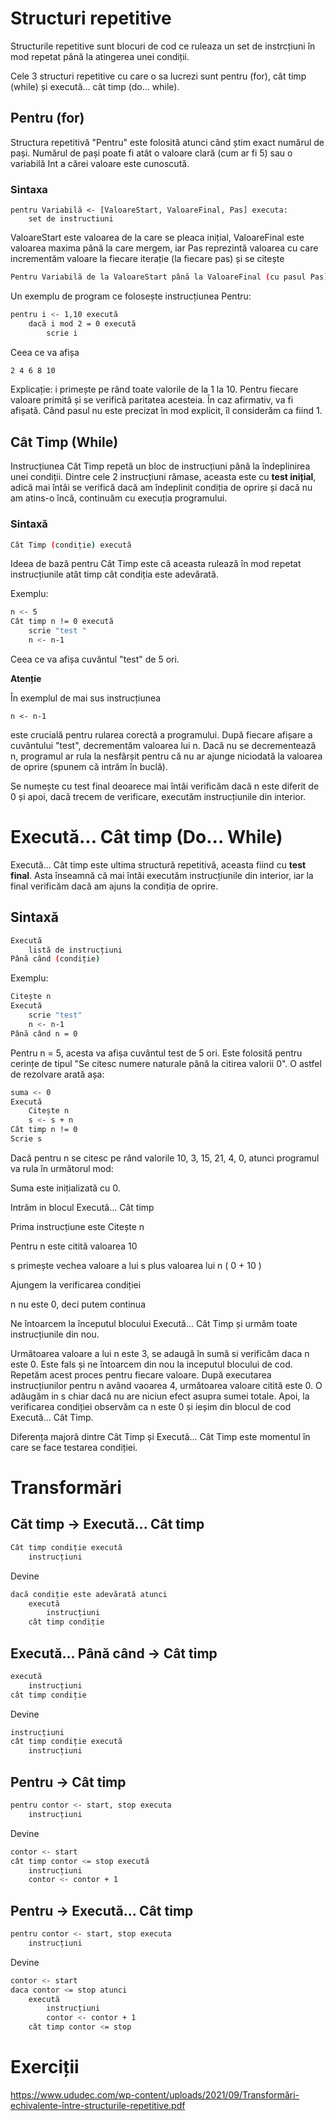 # Structuri repetitive

Structurile repetitive sunt blocuri de cod ce ruleaza un set de instrcțiuni în mod repetat până la atingerea unei condiții.

Cele 3 structuri repetitive cu care o sa lucrezi sunt pentru (for), cât timp (while) și execută... cât timp (do... while).

## Pentru (for)

Structura repetitivă "Pentru" este folosită atunci când știm exact numărul de pași. Numărul de pași poate fi atât o valoare clară (cum ar fi 5) sau o variabilă Int a cărei valoare este cunoscută. 

### Sintaxa
```
pentru Variabilă <- [ValoareStart, ValoareFinal, Pas] executa:
    set de instructiuni
```
ValoareStart este valoarea de la care se pleaca inițial, ValoareFinal este valoarea maxima până la care mergem, iar Pas reprezintă valoarea cu care incrementăm valoare la fiecare iterație (la fiecare pas) și se citește 
```sh
Pentru Variabilă de la ValoareStart până la ValoareFinal (cu pasul Pas) execută
```
Un exemplu de program ce folosește instrucțiunea Pentru:

```sh
pentru i <- 1,10 execută
    dacă i mod 2 = 0 execută
        scrie i
```

Ceea ce va afișa
```sh
2 4 6 8 10
```

Explicație: i primește pe rând toate valorile de la 1 la 10. Pentru fiecare valoare primită și se verifică paritatea acesteia. În caz afirmativ, va fi afișată. Când pasul nu este precizat în mod explicit, îl considerăm ca fiind 1.


## Cât Timp (While)

Instrucțiunea Cât Timp repetă un bloc de instrucțiuni până la îndeplinirea unei condiții. Dintre cele 2 instrucțiuni rămase, aceasta este cu **test inițial**, adică mai întâi se verifică dacă am îndeplinit condiția de oprire și dacă nu am atins-o încă, continuăm cu execuția programului.

### Sintaxă

```sh
Cât Timp (condiție) execută
```
Ideea de bază pentru Cât Timp este că aceasta rulează în mod repetat instrucțiunile atât timp cât condiția este adevărată.

Exemplu:

```sh
n <- 5
Cât timp n != 0 execută
    scrie "test "
    n <- n-1
```
Ceea ce va afișa cuvântul "test" de 5 ori.

**Atenție**

În exemplul de mai sus instrucțiunea 
```
n <- n-1
```
este crucială pentru rularea corectă a programului. După fiecare afișare a cuvântului "test", decrementăm valoarea lui n. Dacă nu se decrementează n, programul ar rula la nesfârșit pentru că nu ar ajunge niciodată la valoarea de oprire (spunem că intrăm în buclă).

Se numește cu test final deoarece mai întâi verificăm dacă n este diferit de 0 și apoi, dacă trecem de verificare, executăm instrucțiunile din interior.


# Execută... Cât timp (Do... While)

Execută... Cât timp este ultima structură repetitivă, aceasta fiind cu **test final**. Asta înseamnă că mai întăi executăm instrucțiunile din interior, iar la final verificăm dacă am ajuns la condiția de oprire.

## Sintaxă

```sh
Execută
    listă de instrucțiuni
Până când (condiție)
```

Exemplu:
```sh
Citește n
Execută
    scrie "test"
    n <- n-1
Până când n = 0
```

Pentru n = 5, acesta va afișa cuvântul test de 5 ori. Este folosită pentru cerințe de tipul "Se citesc numere naturale până la citirea valorii 0". O astfel de rezolvare arată așa:
```sh
suma <- 0
Execută
    Citește n
    s <- s + n
Cât timp n != 0
Scrie s
```
Dacă pentru n se citesc pe rând valorile 10, 3, 15, 21, 4, 0, atunci programul va rula în următorul mod:

Suma este inițializată cu 0.

Intrăm in blocul Execută... Cât timp

Prima instrucțiune este Citește n

Pentru n este citită valoarea 10

s primește vechea valoare a lui s plus valoarea lui n ( 0 + 10 )

Ajungem la verificarea condiției

n nu este 0, deci putem continua

Ne întoarcem la începutul blocului Execută... Cât Timp și urmăm toate instrucțiunile din nou.

Următoarea valoare a lui n este 3, se adaugă în sumă si verificăm daca n este 0. Este fals și ne întoarcem din nou la inceputul blocului de cod. Repetăm acest proces pentru fiecare valoare. După executarea instrucțiunilor pentru n având vaoarea 4, următoarea valoare citită este 0. O adăugăm in s chiar dacă nu are niciun efect asupra sumei totale. Apoi, la verificarea condiției observăm ca n este 0 și ieșim din blocul de cod Execută... Cât Timp.

Diferența majoră dintre Cât Timp și Execută... Cât Timp este momentul în care se face testarea condiției.

# Transformări

## Căt timp -> Execută... Cât timp

```sh
Cât timp condiție execută
    instrucțiuni
```

Devine

```sh
dacă condiție este adevărată atunci
    execută
        instrucțiuni
    cât timp condiție
```

## Execută... Până când -> Cât timp

```sh
execută
    instrucțiuni
cât timp condiție
```

Devine

```sh
instrucțiuni
cât timp condiție execută
    instrucțiuni
```

## Pentru -> Cât timp

```sh
pentru contor <- start, stop executa
    instrucțiuni
```

Devine

```sh
contor <- start
cât timp contor <= stop execută
    instrucțiuni
    contor <- contor + 1
```

## Pentru -> Execută... Cât timp

```sh
pentru contor <- start, stop executa
    instrucțiuni
```

Devine

```sh
contor <- start
daca contor <= stop atunci
    execută
        instrucțiuni
        contor <- contor + 1
    cât timp contor <= stop
```

# Exerciții

https://www.ududec.com/wp-content/uploads/2021/09/Transformări-echivalente-între-structurile-repetitive.pdf
